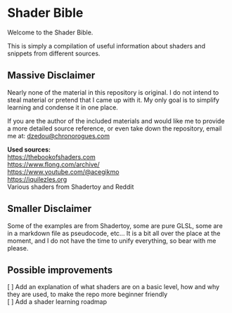 # Shader Bible

Welcome to the Shader Bible.

This is simply a compilation of useful information about shaders and snippets from different sources. 

## Massive Disclaimer

Nearly none of the material in this repository is original. I do not intend to steal material or pretend that I came up with it. My only goal is to simplify learning and condense it in one place. 

If you are the author of the included materials and would like me to provide a more detailed source reference, or even take down the repository, email me at:
dzedou@chronorogues.com

**Used sources:** <br/>
https://thebookofshaders.com <br/>
https://www.flong.com/archive/ <br/>
https://www.youtube.com/@acegikmo <br/>
https://iquilezles.org <br/>
Various shaders from Shadertoy and Reddit <br/>

## Smaller Disclaimer

Some of the examples are from Shadertoy, some are pure GLSL, some are in a markdown file as pseudocode, etc... It is a bit all over the place at the moment, and I do not have the time to unify everything, so bear with me please.

## Possible improvements

[ ] Add an explanation of what shaders are on a basic level, how and why they are used, to make the repo more beginner friendly <br/>
[ ] Add a shader learning roadmap <br/>
